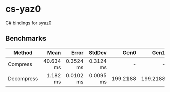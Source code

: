 # cs-yaz0

C# bindings for [syaz0](https://github.com/EPD-Libraries/syaz0)

## Benchmarks

| Method     |      Mean |     Error |    StdDev |     Gen0 |     Gen1 |     Gen2 | Allocated |
| ---------- | --------: | --------: | --------: | -------: | -------: | -------: | --------: |
| Compress   | 40.634 ms | 0.3524 ms | 0.3124 ms |        - |        - |        - |     521 B |
| Decompress |  1.182 ms | 0.0102 ms | 0.0095 ms | 199.2188 | 199.2188 | 199.2188 | 1048474 B |
